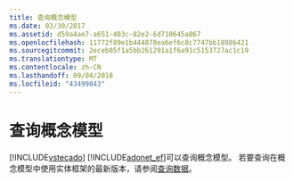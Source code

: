 ```yaml
---
title: 查询概念模型
ms.date: 03/30/2017
ms.assetid: d59a4ae7-a651-403c-82e2-6d710645a867
ms.openlocfilehash: 11772f89e1b444878ea6ef6c8c7747bb18986421
ms.sourcegitcommit: 2eceb05f1a5bb261291a1f6a91c5153727ac1c19
ms.translationtype: MT
ms.contentlocale: zh-CN
ms.lasthandoff: 09/04/2018
ms.locfileid: "43499843"
---
```

# <a name="querying-a-conceptual-model"></a>查询概念模型
[!INCLUDE[vstecado](../../../../../includes/vstecado-md.md)] [!INCLUDE[adonet_ef](../../../../../includes/adonet-ef-md.md)]可以查询概念模型。 若要查询在概念模型中使用实体框架的最新版本，请参阅[查询数据](https://go.microsoft.com/fwlink/?LinkId=235282)。
